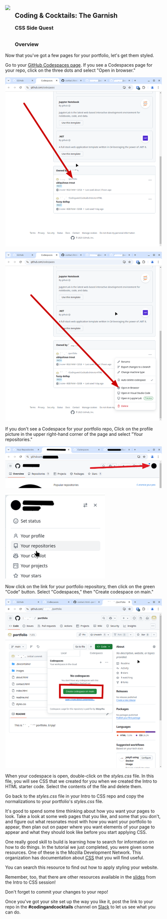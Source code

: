 <div>
    <img src="images/logo.png" style="float: left; margin: 0px 15px 15px 0px; height:125px;">
    <h2 style="display:inline-block;margin-top:1em;">Coding &amp; Cocktails: The Garnish</h2>
    <h3 style="margin-top:0;margin-bottom:2em;">CSS Side Quest</h3>
</div>

### Overview

Now that you've got a few pages for your portfolio, let's get them styled.

Go to your [GitHub Codespaces page](https://github.com/codespaces). If you see a Codespaces page for your repo, click on the three dots and select "Open in browser."

![](./images/codespaces_portfolio_page.png ":class=image-border")

![](./images/open_in_browser.png ":class=image-border")

If you don't see a Codespace for your portfolio repo, Click on the profile picture in the upper right-hand corner of the page and select "Your repositories."

![](./images/github_profile.png ":class=image-border")

![](./images/profile_menu.png ":class=image-border")

Now click on the link for your portfolio repository, then click on the green "Code" button. Select "Codespaces," then "Create codespace on main."

![](./images/create_codespace.png ":class=image-border")

When your codespace is open, double-click on the _styles.css_ file. In this file, you will see CSS that we created for you when we created the Intro to HTML starter code. Select the contents of the file and delete them.

Go back to the _styles.css_ file in your Intro to CSS repo and copy the normalizations to your portfolio's _styles.css_ file.

It's good to spend some time thinking about how you want your pages to look. Take a look at some web pages that you like, and some that you don't, and figure out what resonates most with how you want your portfolio to appear, then plan out on paper where you want elements of your page to appear and what they should look like before you start applying CSS.

One really good skill to build is learning how to search for information on how to do things. In the tutorial we just completed, you were given some resources. One of these is the Mozilla Development Network. This organization has documentation about [CSS](https://developer.mozilla.org/en-US/docs/Web/CSS) that you will find useful.

You can search this resource to find out how to apply styling your website.

Remember, too, that there are other resources available in the [slides](https://kansascitywomenintechnology.github.io/CodingCocktailsSlideTemplate/01-glasswork/2023-front-end-html.html#/) from the Intro to CSS session!

Don't forget to commit your changes to your repo!

Once you've got your site set up the way you like it, post the link to your repo in the  **#codingandcocktails** channel on [Slack](http://kcwit.slack.com/) to let us see what you can do.